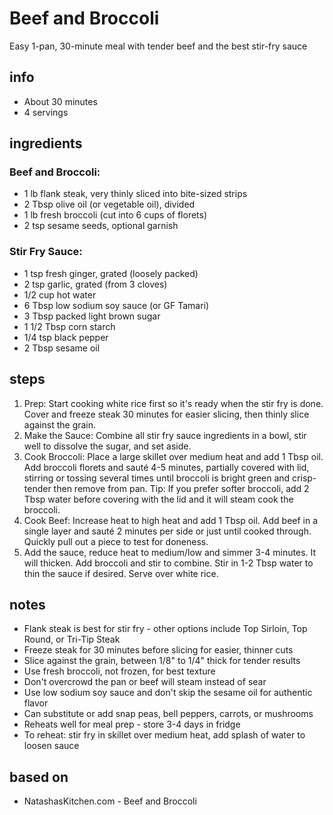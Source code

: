 # Beef and Broccoli
Easy 1-pan, 30-minute meal with tender beef and the best stir-fry sauce

## info  
* About 30 minutes  
* 4 servings  

## ingredients
### Beef and Broccoli:
* 1 lb flank steak, very thinly sliced into bite-sized strips
* 2 Tbsp olive oil (or vegetable oil), divided
* 1 lb fresh broccoli (cut into 6 cups of florets)
* 2 tsp sesame seeds, optional garnish

### Stir Fry Sauce:
* 1 tsp fresh ginger, grated (loosely packed)
* 2 tsp garlic, grated (from 3 cloves)
* 1/2 cup hot water
* 6 Tbsp low sodium soy sauce (or GF Tamari)
* 3 Tbsp packed light brown sugar
* 1 1/2 Tbsp corn starch
* 1/4 tsp black pepper
* 2 Tbsp sesame oil

## steps  
1. Prep: Start cooking white rice first so it's ready when the stir fry is done. Cover and freeze steak 30 minutes for easier slicing, then thinly slice against the grain.
2. Make the Sauce: Combine all stir fry sauce ingredients in a bowl, stir well to dissolve the sugar, and set aside.
3. Cook Broccoli: Place a large skillet over medium heat and add 1 Tbsp oil. Add broccoli florets and sauté 4-5 minutes, partially covered with lid, stirring or tossing several times until broccoli is bright green and crisp-tender then remove from pan. Tip: If you prefer softer broccoli, add 2 Tbsp water before covering with the lid and it will steam cook the broccoli.
4. Cook Beef: Increase heat to high heat and add 1 Tbsp oil. Add beef in a single layer and sauté 2 minutes per side or just until cooked through. Quickly pull out a piece to test for doneness.
5. Add the sauce, reduce heat to medium/low and simmer 3-4 minutes. It will thicken. Add broccoli and stir to combine. Stir in 1-2 Tbsp water to thin the sauce if desired. Serve over white rice.

## notes  
* Flank steak is best for stir fry - other options include Top Sirloin, Top Round, or Tri-Tip Steak
* Freeze steak for 30 minutes before slicing for easier, thinner cuts
* Slice against the grain, between 1/8" to 1/4" thick for tender results  
* Use fresh broccoli, not frozen, for best texture
* Don't overcrowd the pan or beef will steam instead of sear
* Use low sodium soy sauce and don't skip the sesame oil for authentic flavor
* Can substitute or add snap peas, bell peppers, carrots, or mushrooms
* Reheats well for meal prep - store 3-4 days in fridge
* To reheat: stir fry in skillet over medium heat, add splash of water to loosen sauce

## based on  
* NatashasKitchen.com - Beef and Broccoli